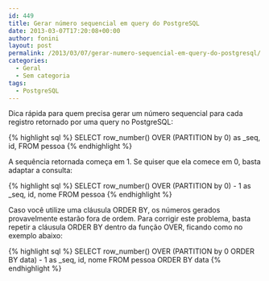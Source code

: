 ```yaml
---
id: 449
title: Gerar número sequencial em query do PostgreSQL
date: 2013-03-07T17:20:08+00:00
author: fonini
layout: post
permalink: /2013/03/07/gerar-numero-sequencial-em-query-do-postgresql/
categories:
  - Geral
  - Sem categoria
tags:
  - PostgreSQL
---
```

Dica rápida para quem precisa gerar um número sequencial para cada registro retornado por uma query no PostgreSQL:

{% highlight sql %}
SELECT row_number() OVER (PARTITION by 0) as _seq, id, FROM pessoa
{% endhighlight %}

A sequência retornada começa em 1. Se quiser que ela comece em 0, basta adaptar a consulta:

{% highlight sql %}
SELECT row_number() OVER (PARTITION by 0) - 1 as _seq, id, nome FROM pessoa
{% endhighlight %}

Caso você utilize uma cláusula ORDER BY, os números gerados provavelmente estarão fora de ordem. Para corrigir este problema, basta repetir a cláusula ORDER BY dentro da função OVER, ficando como no exemplo abaixo:

{% highlight sql %}
SELECT row_number() OVER (PARTITION by 0 ORDER BY data) - 1 as _seq,
id, nome FROM pessoa
ORDER BY data
{% endhighlight %}